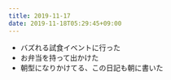```yaml
---
title: 2019-11-17
date: 2019-11-18T05:29:45+09:00
---
```


- バズれる試食イベントに行った
- お弁当を持って出かけた
- 朝型になりかけてる、この日記も朝に書いた